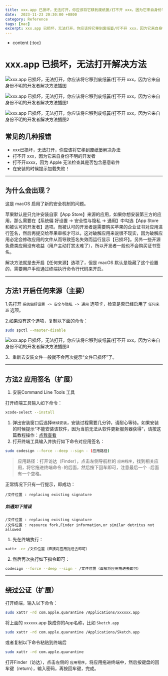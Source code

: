 ```yaml
---
title: xxx.app 已损坏，无法打开，你应该将它移到废纸篓/打不开 xxx，因为它来自身份不明的开发者解决方法
date:  2023-11-23 20:30:00 +0800
category: Reference
tags: [mac]
excerpt: xxx.app 已损坏，无法打开，你应该将它移到废纸篓/打不开 xxx，因为它来自身份不明的开发者解决方法
---
```


* content
{:toc}

# xxx.app 已损坏，无法打开解决方法

![xxx.app 已损坏，无法打开，你应该将它移到废纸篓/打不开 xxx，因为它来自身份不明的开发者解决方法插图](https://www.macyy.cn/wp-content/uploads/2022/10/macos-file-damage-400-300.jpg)

![xxx.app 已损坏，无法打开，你应该将它移到废纸篓/打不开 xxx，因为它来自身份不明的开发者解决方法插图1](https://www.macyy.cn/wp-content/uploads/2022/10/CEW1D4KBWWMLGNVGPI1_F.jpg)

![xxx.app 已损坏，无法打开，你应该将它移到废纸篓/打不开 xxx，因为它来自身份不明的开发者解决方法插图2](https://www.macyy.cn/wp-content/uploads/2022/10/ZQ2QZ_56QIY4W6VE.jpg)

## 常见的几种报错

* xxx已损坏，无法打开，你应该将它移到废纸篓解决办法
* 打不开 xxx，因为它来自身份不明的开发者
* 打不开xxxx，因为 Apple 无法检查其是否包含恶意软件
* 在安装的时候提示加载失败！

------

## 为什么会出现？

这是 macOS 启用了新的安全机制的问题。

苹果默认是只允许安装自家【App Store】来源的应用，如果你想安装第三方的应用，那么需要在【系统偏 好设置 -> 安全性与隐私 -> 通用】中勾选【App Store 和被认可的开发者】选项。而被认可的开发者是需要购买苹果的企业证书对应用进行签名，然后再提交给苹果审核才可以，这对破解应用来说很不现实，因为破解应用必定会修改应用的文件从而导致签名失效而运行显示【已损坏】。另外一些开源免费类应用没有收益（用户主动打赏太难了），所以开发者一般也不会购买证书签名。

解决方法就是去开启【任何来源】选项了，但是 macOS 默认是隐藏了这个设置的，需要用户手动通过终端执行命令行代码来开启。

------

## 方法1 开启任何来源（主要）

1.先打开 `系统偏好设置 -> 安全与隐私 -> 通用` 选项卡，检查是否已经启用了 `任何来源` 选项。

2.如果没有这个选项，复制以下面的命令：

```bash
sudo spctl --master-disable
```

![xxx.app 已损坏，无法打开，你应该将它移到废纸篓/打不开 xxx，因为它来自身份不明的开发者解决方法插图3](https://www.macyy.cn/wp-content/uploads/2022/10/1-34.jpg)

3、重新去安装文件一般就不会再次提示“文件已损坏”了。

------

## 方法2 应用签名（扩展）

1. 安装Command Line Tools 工具

打开终端工具输入如下命令：

```bash
xcode-select --install
```

1. 弹出安装窗口后选择`继续安装`，安装过程需要几分钟，请耐心等待。如果安装的时候提示“不能安装该软件，因为当前无法从软件更新服务器获得”，请按这篇教程操作：[点我查看](https://www.macyy.cn/blogs/archives/1232)
2. 打开终端工具输入并执行如下命令对应用签名：

```bash
sudo codesign --force --deep --sign - (应用路径)
```

> 应用路径：打开访达（Finder），点击左侧导航栏的 `应用程序`，找到相关应用，将它拖进终端命令`-`的后面，然后按下回车即可，注意最后一个 `-`后面有一个空格。

正常情况下只有一行提示，即成功：

```success
/文件位置 : replacing existing signature
```

##### 如遇如下错误

```error
/文件位置 : replacing existing signature
/文件位置 : resource fork,Finder information,or similar detritus not allowed
```

1. 先在终端执行：

```bash
xattr -cr /文件位置（直接将应用拖进去即可）
```

2. 然后再次执行如下指令即可：

```bash
codesign --force --deep --sign - /文件位置（直接将应用拖进去即可）
```

------

## 绕过公证（扩展）

打开终端，输入以下命令：

```bash
sudo xattr -rd com.apple.quarantine /Applications/xxxxxx.app
```

将上面的 `xxxxxx`.app 换成你的App名称，比如 `Sketch.app`

```bash
sudo xattr -rd com.apple.quarantine /Applications/Sketch.app
```

或者复制以下命令粘贴到终端后

```bash
sudo xattr -rd com.apple.quarantine 
```

打开Finder（访达），点击左侧的 `应用程序`，将应用拖进终端中，然后按键盘的回车键（return），输入密码，再按回车键，完成。
